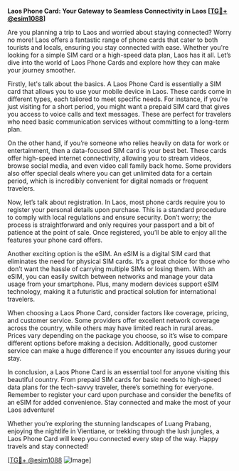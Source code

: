 **Laos Phone Card: Your Gateway to Seamless Connectivity in Laos [[TG💪+ @esim1088](https://t.me/s/esim1088)]**

Are you planning a trip to Laos and worried about staying connected? Worry no more! Laos offers a fantastic range of phone cards that cater to both tourists and locals, ensuring you stay connected with ease. Whether you're looking for a simple SIM card or a high-speed data plan, Laos has it all. Let’s dive into the world of Laos Phone Cards and explore how they can make your journey smoother.

Firstly, let's talk about the basics. A Laos Phone Card is essentially a SIM card that allows you to use your mobile device in Laos. These cards come in different types, each tailored to meet specific needs. For instance, if you’re just visiting for a short period, you might want a prepaid SIM card that gives you access to voice calls and text messages. These are perfect for travelers who need basic communication services without committing to a long-term plan. 

On the other hand, if you’re someone who relies heavily on data for work or entertainment, then a data-focused SIM card is your best bet. These cards offer high-speed internet connectivity, allowing you to stream videos, browse social media, and even video call family back home. Some providers also offer special deals where you can get unlimited data for a certain period, which is incredibly convenient for digital nomads or frequent travelers.

Now, let’s talk about registration. In Laos, most phone cards require you to register your personal details upon purchase. This is a standard procedure to comply with local regulations and ensure security. Don’t worry; the process is straightforward and only requires your passport and a bit of patience at the point of sale. Once registered, you’ll be able to enjoy all the features your phone card offers.

Another exciting option is the eSIM. An eSIM is a digital SIM card that eliminates the need for physical SIM cards. It’s a great choice for those who don’t want the hassle of carrying multiple SIMs or losing them. With an eSIM, you can easily switch between networks and manage your data usage from your smartphone. Plus, many modern devices support eSIM technology, making it a futuristic and practical solution for international travelers.

When choosing a Laos Phone Card, consider factors like coverage, pricing, and customer service. Some providers offer excellent network coverage across the country, while others may have limited reach in rural areas. Prices vary depending on the package you choose, so it’s wise to compare different options before making a decision. Additionally, good customer service can make a huge difference if you encounter any issues during your stay.

In conclusion, a Laos Phone Card is an essential tool for anyone visiting this beautiful country. From prepaid SIM cards for basic needs to high-speed data plans for the tech-savvy traveler, there’s something for everyone. Remember to register your card upon purchase and consider the benefits of an eSIM for added convenience. Stay connected and make the most of your Laos adventure!

Whether you’re exploring the stunning landscapes of Luang Prabang, enjoying the nightlife in Vientiane, or trekking through the lush jungles, a Laos Phone Card will keep you connected every step of the way. Happy travels and stay connected!

[[TG💪+ @esim1088](https://t.me/s/esim1088) ![Image](https://i.postimg.cc/Y0z9fWf4/image.png)]